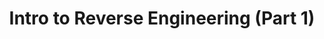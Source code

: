 ---
credit:
- SIGPwny
featured: false
recording: ''
slides: intro_to_rev1.pdf
tags:
- rev
- compilation
- x86
- in-depth
time_start: 2017-09-28T18:00:00.000000-05:00
title: Intro to Reverse Engineering (Part 1)
week_number: 4
---
